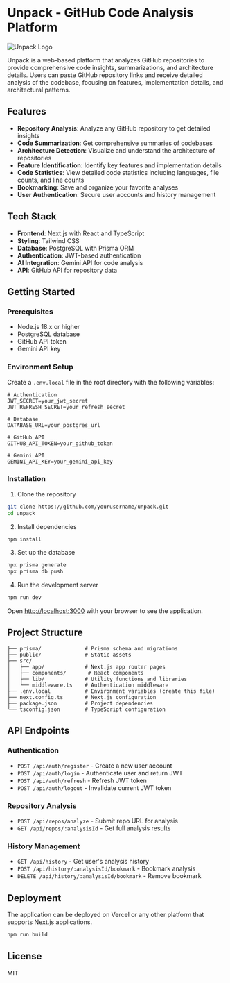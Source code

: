 # Unpack - GitHub Code Analysis Platform

![Unpack Logo](public/unpack-logo.png)

Unpack is a web-based platform that analyzes GitHub repositories to provide comprehensive code insights, summarizations, and architecture details. Users can paste GitHub repository links and receive detailed analysis of the codebase, focusing on features, implementation details, and architectural patterns.

## Features

- **Repository Analysis**: Analyze any GitHub repository to get detailed insights
- **Code Summarization**: Get comprehensive summaries of codebases
- **Architecture Detection**: Visualize and understand the architecture of repositories
- **Feature Identification**: Identify key features and implementation details
- **Code Statistics**: View detailed code statistics including languages, file counts, and line counts
- **Bookmarking**: Save and organize your favorite analyses
- **User Authentication**: Secure user accounts and history management

## Tech Stack

- **Frontend**: Next.js with React and TypeScript
- **Styling**: Tailwind CSS
- **Database**: PostgreSQL with Prisma ORM
- **Authentication**: JWT-based authentication
- **AI Integration**: Gemini API for code analysis
- **API**: GitHub API for repository data

## Getting Started

### Prerequisites

- Node.js 18.x or higher
- PostgreSQL database
- GitHub API token
- Gemini API key

### Environment Setup

Create a `.env.local` file in the root directory with the following variables:

```
# Authentication
JWT_SECRET=your_jwt_secret
JWT_REFRESH_SECRET=your_refresh_secret

# Database
DATABASE_URL=your_postgres_url

# GitHub API
GITHUB_API_TOKEN=your_github_token

# Gemini API
GEMINI_API_KEY=your_gemini_api_key
```

### Installation

1. Clone the repository

```bash
git clone https://github.com/yourusername/unpack.git
cd unpack
```

2. Install dependencies

```bash
npm install
```

3. Set up the database

```bash
npx prisma generate
npx prisma db push
```

4. Run the development server

```bash
npm run dev
```

Open [http://localhost:3000](http://localhost:3000) with your browser to see the application.

## Project Structure

```
├── prisma/              # Prisma schema and migrations
├── public/              # Static assets
├── src/
│   ├── app/             # Next.js app router pages
│   ├── components/       # React components
│   ├── lib/             # Utility functions and libraries
│   └── middleware.ts    # Authentication middleware
├── .env.local           # Environment variables (create this file)
├── next.config.ts       # Next.js configuration
├── package.json         # Project dependencies
└── tsconfig.json        # TypeScript configuration
```

## API Endpoints

### Authentication

- `POST /api/auth/register` - Create a new user account
- `POST /api/auth/login` - Authenticate user and return JWT
- `POST /api/auth/refresh` - Refresh JWT token
- `POST /api/auth/logout` - Invalidate current JWT token

### Repository Analysis

- `POST /api/repos/analyze` - Submit repo URL for analysis
- `GET /api/repos/:analysisId` - Get full analysis results

### History Management

- `GET /api/history` - Get user's analysis history
- `POST /api/history/:analysisId/bookmark` - Bookmark analysis
- `DELETE /api/history/:analysisId/bookmark` - Remove bookmark

## Deployment

The application can be deployed on Vercel or any other platform that supports Next.js applications.

```bash
npm run build
```

## License

MIT
